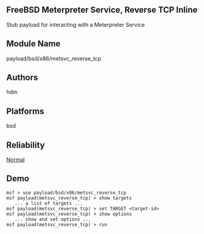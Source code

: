 ## FreeBSD Meterpreter Service, Reverse TCP Inline

Stub payload for interacting with a Meterpreter Service


## Module Name
payload/bsd/x86/metsvc_reverse_tcp

## Authors
hdm





## Platforms
bsd

## Reliability
[Normal](https://github.com/rapid7/metasploit-framework/wiki/Exploit-Ranking)

## Demo

```
msf > use payload/bsd/x86/metsvc_reverse_tcp
msf payload(metsvc_reverse_tcp) > show targets
   ... a list of targets ...
msf payload(metsvc_reverse_tcp) > set TARGET <target-id>
msf payload(metsvc_reverse_tcp) > show options
   ... show and set options ...
msf payload(metsvc_reverse_tcp) > run
```
    
    